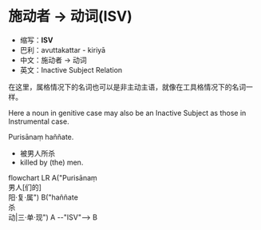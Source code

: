 # 施动者 → 动词(ISV)
- 缩写：**ISV**
- 巴利：avuttakattar - kiriyā
- 中文：施动者 → 动词
- 英文：Inactive Subject Relation

在这里，属格情况下的名词也可以是非主动主语，就像在工具格情况下的名词一样。

Here a noun in genitive case may also be an Inactive Subject as those in Instrumental case.


Purisānaṃ haññate.
- 被男人所杀
- killed by (the) men.
<div class="mermaid">
flowchart LR
A("Purisānaṃ<br>男人[们的]<br>阳·复·属")
B("haññate<br>杀<br>动|三·单·现")
A --"ISV"--> B
</div>

